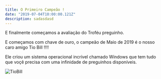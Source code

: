 ```yaml
---
title: O Primeiro Campeão !
date: "2019-07-04T10:00:00.121Z"
description: sadasdasd
---
```


E finalmente começamos a avaliação do Troféu preguinho.

E começamos com chave de ouro, o campeão de Maio de 2019 é o nosso caro amigo Tio Bill !!!!

Ele criou um sistema operacional incrível chamado Windows que tem tudo que voçê precisa com uma infinidade de preguinhos disponíveis.

![TioBill](https://pbs.twimg.com/profile_images/988775660163252226/XpgonN0X_400x400.jpg)
